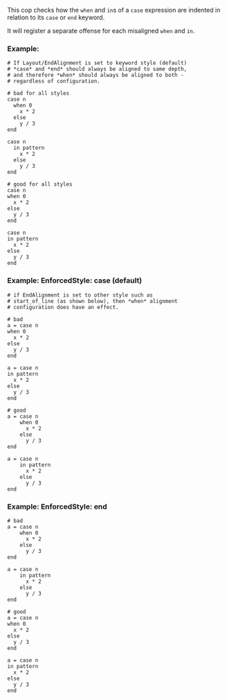 This cop checks how the `when` and `in`s of a `case` expression
are indented in relation to its `case` or `end` keyword.

It will register a separate offense for each misaligned `when` and `in`.

### Example:
    # If Layout/EndAlignment is set to keyword style (default)
    # *case* and *end* should always be aligned to same depth,
    # and therefore *when* should always be aligned to both -
    # regardless of configuration.

    # bad for all styles
    case n
      when 0
        x * 2
      else
        y / 3
    end

    case n
      in pattern
        x * 2
      else
        y / 3
    end

    # good for all styles
    case n
    when 0
      x * 2
    else
      y / 3
    end

    case n
    in pattern
      x * 2
    else
      y / 3
    end

### Example: EnforcedStyle: case (default)
    # if EndAlignment is set to other style such as
    # start_of_line (as shown below), then *when* alignment
    # configuration does have an effect.

    # bad
    a = case n
    when 0
      x * 2
    else
      y / 3
    end

    a = case n
    in pattern
      x * 2
    else
      y / 3
    end

    # good
    a = case n
        when 0
          x * 2
        else
          y / 3
    end

    a = case n
        in pattern
          x * 2
        else
          y / 3
    end

### Example: EnforcedStyle: end
    # bad
    a = case n
        when 0
          x * 2
        else
          y / 3
    end

    a = case n
        in pattern
          x * 2
        else
          y / 3
    end

    # good
    a = case n
    when 0
      x * 2
    else
      y / 3
    end

    a = case n
    in pattern
      x * 2
    else
      y / 3
    end
